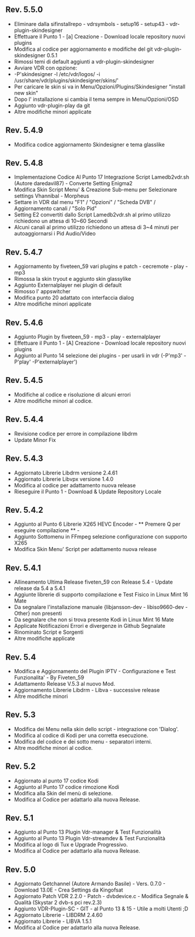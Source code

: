## Rev. 5.5.0
- Eliminare dalla sifinstallrepo - vdrsymbols - setup16 - setup43 - vdr-plugin-skindesigner
- Effettuare il Punto 1 - [a] Creazione - Download locale repository nuovi plugins
- Modifica al codice per aggiornamento e modifiche del git vdr-plugin-skindesigner 0.5.1
- Rimossi temi di default aggiunti a vdr-plugin-skindesigner
- Avviare VDR con opzione: 
- -P'skindesigner -l /etc/vdr/logos/ -i /usr/share/vdr/plugins/skindesigner/skins/'
- Per caricare le skin si va in Menu/Opzioni/Plugins/Skindesigner "install new skin"
- Dopo l' installazione si cambia il tema sempre in Menu/Opzioni/OSD
- Aggiunto vdr-plugin-play da git
- Altre modifiche minori applicate



## Rev. 5.4.9
- Modifica codice aggiornamento Skindesigner e tema glasslike



## Rev. 5.4.8
- Implementazione Codice Al Punto 17 Integrazione Script Lamedb2vdr.sh (Autore daredavil87) - Converte Setting Enigma2
- Modifica Skin Script Menu' & Creazione Sub-menu per Selezionare settings Vhannibal - Morpheus
- Settare in VDR dal menu "F1" / "Opzioni" / "Scheda DVB" / Aggiornamento canali / "Solo Pid" 
- Setting E2 convertiti dallo Script Lamedb2vdr.sh al primo utilizzo richiedono un attesa di 10~60 Secondi
- Alcuni canali al primo utilizzo richiedono un attesa di 3~4 minuti per autoaggiornarsi i Pid Audio/Video



## Rev. 5.4.7
- Aggiornamento by fiveteen_59 vari plugins e patch - cecremote - play - mp3
- Rimossa la skin tryout e aggiunto skin glassylike
- Aggiunto Externalplayer nei plugin di default
- Rimosso l' appswitcher
- Modifica punto 20 adattato con interfaccia dialog
- Altre modifiche minori applicate



## Rev. 5.4.6
- Aggiunto Plugin by fiveteen_59 - mp3 - play - externalplayer
- Effettuare il Punto 1 - [A] Creazione - Download locale repository nuovi plugins
- Aggiunto al Punto 14 selezione dei plugins - per usarli in vdr (-P'mp3' -P'play' -P'externalplayer')



## Rev. 5.4.5
- Modifiche al codice e risoluzione di alcuni errori
- Altre modifiche minori al codice.



## Rev. 5.4.4
- Revisione codice per errore in compilazione libdrm
- Update Minor Fix



## Rev. 5.4.3
- Aggiornato Librerie Libdrm versione 2.4.61
- Aggiornato Librerie Libvpx versione 1.4.0
- Modifica al codice per adattamento nuova release
- Rieseguire il Punto 1 - Download & Update Repository Locale



## Rev. 5.4.2
- Aggiunto al Punto 6 Librerie X265 HEVC Encoder - ** Premere Q per eseguire compilazione ** -
- Aggiunto Sottomenu in FFmpeg selezione configurazione con supporto X265
- Modifica Skin Menu' Script per adattamento nuova release



## Rev. 5.4.1
- Allineamento Ultima Release fiveten_59 con Release 5.4 - Update release da 5.4 a 5.4.1
- Aggiunte librerie di supporto compilazione e Test Fisico in Linux Mint 16 Mate
- Da segnalare l'installazione manuale {libjansson-dev - libiso9660-dev - Other} non presenti
- Da segnalare che non si trova presente Kodi in Linux Mint 16 Mate
- Applicate Notificazioni Errori e divergenze in Github Segnalate
- Rinominato Script e Sorgenti 
- Altre modifiche applicate



## Rev. 5.4
- Modifica e Aggiornamento del Plugin IPTV - Configurazione e Test Funzionalita' - By Fiveten_59
- Adattamento Release V.5.3 al nuovo Mod.
- Aggiornamento Librerie Libdrm - Libva - successive release
- Altre modifiche minori 


## Rev. 5.3 
- Modifica dei Menu nella skin dello script - integrazione con 'Dialog'.
- Modifica al codice di Kodi per una corretta esecuzione.
- Modifica del codice e dei sotto menu - separatori interni.
- Altre modifiche minori al codice.



## Rev. 5.2 
- Aggiornato al punto 17 codice Kodi
- Aggiunto al Punto 17 codice rimozione Kodi
- Modifica alla Skin del menù di selezione.
- Modifica al Codice per adattarlo alla nuova Release.



## Rev. 5.1 
- Aggiunto al Punto 13 Plugin Vdr-manager & Test Funzionalità
- Aggiunto al Punto 13 Plugin Vdr-streamdev & Test Funzionalità
- Modifica al logo di Tux e Upgrade Progressivo.
- Modifica al Codice per adattarlo alla nuova Release.



## Rev. 5.0 
- Aggiornato Getchannel (Autore Armando Basile) - Vers. 0.7.0 - Download 13.0E - Crea Settings da Kingofsat
- Aggiornato Patch VDR 2.2.0 - Patch - dvbdevice.c - Modifica Segnale & Qualità (Skystar 2 dvb-s pci rev.2.3)
- Aggiunto VDR-Plugin-SC - GIT - al Punto 13 & 15 - Utile a molti Utenti ;D
- Aggiornato Librerie - LIBDRM 2.4.60
- Aggiornato Librerie - LIBVA 1.5.1
- Modifica al Codice per adattarlo alla nuova Release.

